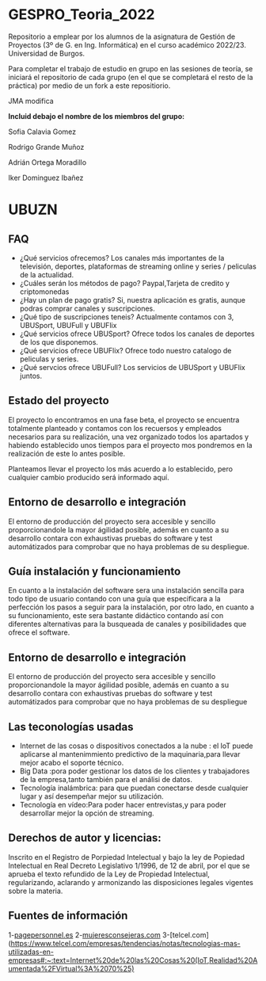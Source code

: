 # GESPRO_Teoria_2022
Repositorio a emplear por los alumnos de la asignatura de Gestión de Proyectos (3º de G. en Ing. Informática) en el curso académico 2022/23. Universidad de Burgos.

Para completar el trabajo de estudio en grupo en las sesiones de teoría, se iniciará el repositorio de cada grupo (en el que se completará el resto de la práctica) por medio de un fork a este repositiorio.


JMA modifica

**Incluid debajo el nombre de los miembros del grupo:**

Sofia Calavia Gomez

Rodrigo Grande Muñoz

Adrián Ortega Moradillo

Iker Dominguez Ibañez

# UBUZN
## FAQ
- ¿Qué servicios ofrecemos?
Los canales más importantes de la televisión, deportes, plataformas de streaming online y series / peliculas de la actualidad.
- ¿Cuáles serán los métodos de pago?
Paypal,Tarjeta de credito y criptomonedas
- ¿Hay un plan de pago gratis?
Si, nuestra aplicación es gratis, aunque podras comprar canales y suscripciones.
- ¿Qué tipo de suscripciones teneis?
Actualmente contamos con 3, UBUSport, UBUFull y UBUFlix
- ¿Qué servicios ofrece UBUSport?
Ofrece todos los canales de deportes de los que disponemos.
- ¿Qué servicios ofrece UBUFlix?
Ofrece todo nuestro catalogo de peliculas y series.
- ¿Qué servcios ofrece UBUFull?
Los servicios de UBUSport y UBUFlix juntos.

## Estado del proyecto 
El proyecto lo encontramos en una fase beta, el proyecto se encuentra totalmente planteado y contamos con los recuersos y empleados necesarios para su realización, una vez organizado todos los apartados y habiendo establecido unos tiempos para el proyecto mos pondremos en la realización de este lo antes posible.

Planteamos llevar el proyecto los más acuerdo a lo establecido, pero cualquier cambio producido será informado aquí. 

## Entorno de desarrollo e integración    
 El entorno de producción del proyecto sera accesible y sencillo proporcionandole la mayor ágilidad posible, además en cuanto a su desarrollo contara con exhaustivas pruebas do software y test automátizados para comprobar que no haya problemas de su despliegue.

## Guía instalación y funcionamiento
En cuanto a la instalación del software sera una instalación sencilla para todo tipo de usuario contando con una guía que especificara a la perfección los pasos a seguir para la instalación, por otro lado, en cuanto a su funcionamiento, este sera bastante didáctico contando así con diferentes alternativas para la busqueada de canales y posibilidades que ofrece el software.

## Entorno de desarrollo e integración    
El entorno de producción del proyecto sera accesible y sencillo proporcionandole la mayor ágilidad posible, además en cuanto a su desarrollo contara con exhaustivas pruebas do software y test automátizados para comprobar que no haya problemas de su despliegue

## Las teconologías usadas
- Internet de las cosas o dispositivos conectados a la nube : el loT puede aplicarse al mantenimmiento predictivo de la maquinaria,para llevar mejor acabo el soporte técnico.
- Big Data :pora poder gestionar los datos de los clientes y  trabajadores de la empresa,tanto también para el análisi de datos.
- Tecnología inalámbrica: para que puedan conectarse desde cualquier lugar y así desempeñar mejor su utilización.
- Tecnología en vídeo:Para poder hacer entrevistas,y para poder desarrollar mejor la opción de streaming.

## Derechos de autor y licencias: 

Inscrito en el Registro de Porpiedad Intelectual y bajo la ley de Popiedad Intelectual en Real Decreto Legislativo 1/1996, de 12 de abril, por el que se aprueba el texto refundido de la Ley de Propiedad Intelectual, regularizando, aclarando y armonizando las disposiciones legales vigentes sobre la materia.

## Fuentes de información
1-[pagepersonnel.es](https://www.pagepersonnel.es/advice/candidatos/desarrollo-profesional/cinco-nuevas-tecnolog%C3%ADas-que-cambiar%C3%A1n-tu-forma-de-trabajar)
2-[mujeresconsejeras.com](https://www.mujeresconsejeras.com/las-25-nuevas-tecnologias-que-triunfaran-entre-2015-2020/)
3-[telcel.com](https://www.telcel.com/empresas/tendencias/notas/tecnologias-mas-utilizadas-en-empresas#:~:text=Internet%20de%20las%20Cosas%20(IoT,Realidad%20Aumentada%2FVirtual%3A%2070%25)